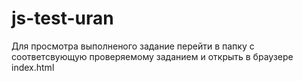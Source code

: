 # js-test-uran

Для просмотра выполненого задание перейти в папку с соответсвующую проверяемому заданием и открыть в браузере index.html
